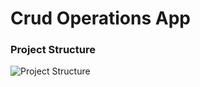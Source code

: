# Crud Operations App

### Project Structure

![Project Structure]([path_to_image_in_repository](https://raw.githubusercontent.com/magdyMohammed20/blogs-app/main/src/assets/structure.png)https://raw.githubusercontent.com/magdyMohammed20/blogs-app/main/src/assets/structure.png)

